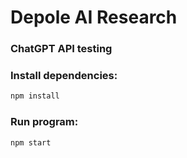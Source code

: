# Depole AI Research
### ChatGPT API testing

### Install dependencies:
```bash
npm install
```


### Run program:
```bash
npm start
```
